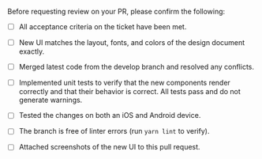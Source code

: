 Before requesting review on your PR, please confirm the following:

- [ ] All acceptance criteria on the ticket have been met.

- [ ] New UI matches the layout, fonts, and colors of the design document exactly.

- [ ] Merged latest code from the develop branch and resolved any conflicts.

- [ ] Implemented unit tests to verify that the new components render correctly and that their behavior is correct. All tests pass and do not generate warnings.

- [ ] Tested the changes on both an iOS and Android device.

- [ ] The branch is free of linter errors (run `yarn lint` to verify).

- [ ] Attached screenshots of the new UI to this pull request.